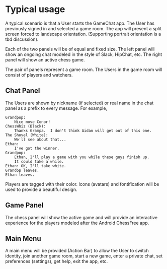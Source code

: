 # Typical usage

A typical scenario is that a User starts the GameChat app.  The User
has previously signed in and selected a game room.  The app will
present a split screen forced to landscape orientation.
(Supporting portrait orientation is a tbd discussion).

Each of the two panels will be of equal and fixed size.  The left
panel will show an ongoing chat modeled in the style of Slack,
HipChat, etc.  The right panel will show an active chess game.

The pair of panels represent a game room.  The Users in the game room
will consist of players and watchers.

## Chat Panel

The Users are shown by nickname (if selected) or real name in the chat
panel as a prefix to every message.  For example,

```
Grandpop:
    Nice move Conor!
ChessWhiz (Black):
    Thanks Grampa.  I don't think Aidan will get out of this one.
The Shovel (White):
    We'll see about that...
Ethan:
    I've got the winner.
Grandpop:
    Ethan, I'll play a game with you while these guys finish up.
    It could take a while.
Ethan: OK, I'll take white.
Grandop leaves.
Ethan leaves.
```

Players are tagged with their color.  Icons (avatars) and
fontification will be used to provide a beautiful design.

## Game Panel

The chess panel will show the active game and will provide an
interactive experience for the players modeled after the Android
ChessFree app.

## Main Menu

A main menu will be provided (Action Bar) to allow the User to switch
identity, join another game room, start a new game, enter a private
chat, set preferences (settings), get help, exit the app, etc.
